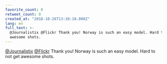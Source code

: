 ```yaml
---
favorite_count: 0
retweet_count: 0
created_at: "2018-10-26T13:38:18.000Z"
lang: en
full_text: >-
  @Journalistix @Flickr Thank you! Norway is such an easy model. Hard to not get
  awesome shots.
---
```


[@Journalistix](https://twitter.com/Journalistix)
[@Flickr](https://twitter.com/Flickr) Thank you! Norway is such an easy model.
Hard to not get awesome shots.

